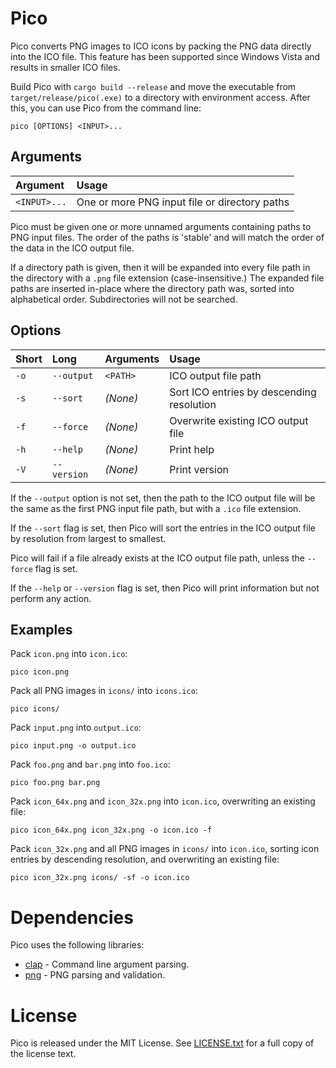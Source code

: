 # Pico
Pico converts PNG images to ICO icons by packing the PNG data directly into the
ICO file. This feature has been supported since Windows Vista and results in
smaller ICO files.

Build Pico with `cargo build --release` and move the executable from
`target/release/pico(.exe)` to a directory with environment access. After this,
you can use Pico from the command line:
```shell
pico [OPTIONS] <INPUT>...
```

## Arguments
| Argument     | Usage                                         |
| :----------- | :-------------------------------------------- |
| `<INPUT>...` | One or more PNG input file or directory paths |

Pico must be given one or more unnamed arguments containing paths to PNG input
files. The order of the paths is 'stable' and will match the order of the data
in the ICO output file.

If a directory path is given, then it will be expanded into every file path in
the directory with a `.png` file extension (case-insensitive.) The expanded
file paths are inserted in-place where the directory path was, sorted into
alphabetical order. Subdirectories will not be searched.

## Options
| Short | Long         | Arguments | Usage                                     |
| :---- | :----------- | :-------- | :---------------------------------------- |
| `-o`  | `--output`   | `<PATH>`  | ICO output file path                      |
| `-s`  | `--sort`     | _(None)_  | Sort ICO entries by descending resolution |
| `-f`  | `--force`    | _(None)_  | Overwrite existing ICO output file        |
| `-h`  | `--help`     | _(None)_  | Print help                                |
| `-V`  | `--version`  | _(None)_  | Print version                             |

If the `--output` option is not set, then the path to the ICO output file will
be the same as the first PNG input file path, but with a `.ico` file extension.

If the `--sort` flag is set, then Pico will sort the entries in the ICO output
file by resolution from largest to smallest.

Pico will fail if a file already exists at the ICO output file path, unless the
`--force` flag is set.

If the `--help` or `--version` flag is set, then Pico will print information
but not perform any action.

## Examples
Pack `icon.png` into `icon.ico`:
```shell
pico icon.png
```

Pack all PNG images in `icons/` into `icons.ico`:
```shell
pico icons/
```

Pack `input.png` into `output.ico`:
```shell
pico input.png -o output.ico
```

Pack `foo.png` and `bar.png` into `foo.ico`:
```shell
pico foo.png bar.png
```

Pack `icon_64x.png` and `icon_32x.png` into `icon.ico`, overwriting an existing
file:
```shell
pico icon_64x.png icon_32x.png -o icon.ico -f
```

Pack `icon_32x.png` and all PNG images in `icons/` into `icon.ico`, sorting
icon entries by descending resolution, and overwriting an existing file:
```shell
pico icon_32x.png icons/ -sf -o icon.ico
```

# Dependencies
Pico uses the following libraries:
* [clap](https://crates.io/crates/clap) - Command line argument parsing.
* [png](https://crates.io/crates/png) - PNG parsing and validation.

# License
Pico is released under the MIT License. See [LICENSE.txt](./LICENSE.txt) for a
full copy of the license text.
